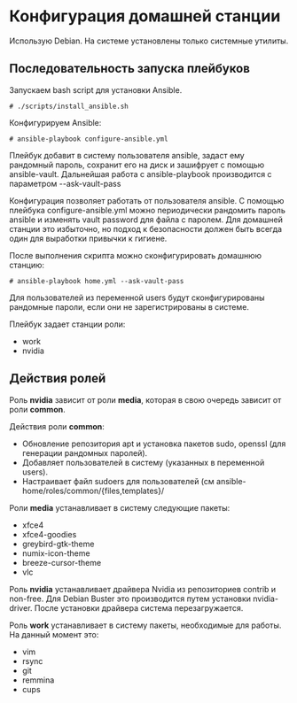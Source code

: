 # Конфигурация домашней станции
Использую Debian. На системе установлены только системные утилиты.

## Последовательность запуска плейбуков
Запускаем bash script для установки Ansible.
```
# ./scripts/install_ansible.sh
```
Конфигурируем Ansible:
```
# ansible-playbook configure-ansible.yml
```
Плейбук добавит в систему пользователя ansible, задаст ему рандомный пароль, 
сохранит его на диск и зашифрует с помощью ansible-vault.
Дальнейшая работа с ansible-playbook производится с параметром --ask-vault-pass

Конфигурация позволяет работать от пользователя ansible.
С помощью плейбука configure-ansible.yml можно периодически рандомить пароль ansible 
и изменять vault password для файла с паролем. Для домашней станции это избыточно, 
но подход к безопасности должен быть всегда один для выработки привычки к гигиене.

После выполнения скрипта можно сконфигурировать домашнюю станцию:
```
# ansible-playbook home.yml --ask-vault-pass
```

Для пользователей из переменной users будут сконфигурированы рандомные пароли, 
если они не зарегистрированы в системе.

Плейбук задает станции роли:
- work
- nvidia

## Действия ролей
Роль **nvidia** зависит от роли **media**, которая в свою очередь зависит от роли **common**.

Действия роли **common**:
- Обновление репозитория apt и установка пакетов sudo, openssl (для генерации рандомных паролей).
- Добавляет пользователей в систему (указанных в переменной users).
- Настраивает файл sudoers для пользователей (см ansible-home/roles/common/{files,templates}/

Роли **media** устанавливает в систему следующие пакеты:
- xfce4
- xfce4-goodies
- greybird-gtk-theme
- numix-icon-theme
- breeze-cursor-theme
- vlc

Роль **nvidia** устанавливает драйвера Nvidia из репозиториев contrib и non-free. 
Для Debian Buster это производится путем установки nvidia-driver.
После установки драйвера система перезагружается.

Роль **work** устанавливает в систему пакеты, необходимые для работы. На данный момент это:
- vim
- rsync
- git
- remmina
- cups